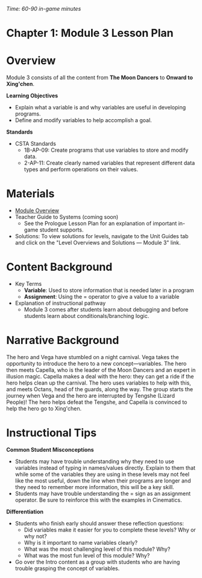 _Time: 60-90 in-game minutes_

# Chapter 1: Module 3 Lesson Plan

# Overview
Module 3 consists of all the content from **The Moon Dancers** to **Onward to Xing'chen**.

**Learning Objectives**

 - Explain what a variable is and why variables are useful in developing programs.
 - Define and modify variables to help accomplish a goal.

**Standards**

  - CSTA Standards
      - 1B-AP-09: Create programs that use variables to store and modify data.
      - 2-AP-11: Create clearly named variables that represent different data types and perform operations on their values.

# Materials

- [Module Overview](https://www.ozaria.com/teachers/resources/chapter1module3overview)
- Teacher Guide to Systems (coming soon)
    - See the Prologue Lesson Plan for an explanation of important in-game student supports.
- Solutions: To view solutions for levels, navigate to the Unit Guides tab and click on the &quot;Level Overviews and Solutions — Module 3&quot; link.

# Content Background

- Key Terms
    - **Variable**: Used to store information that is needed later in a program
    - **Assignment**: Using the = operator to give a value to a variable
- Explanation of instructional pathway
    - Module 3 comes after students learn about debugging and before students learn about conditionals/branching logic.

# Narrative Background

The hero and Vega have stumbled on a night carnival. Vega takes the opportunity to introduce the hero to a new concept—variables. The hero then meets Capella, who is the leader of the Moon Dancers and an expert in illusion magic. Capella makes a deal with the hero: they can get a ride if the hero helps clean up the carnival. The hero uses variables to help with this, and meets Octans, head of the guards, along the way. The group starts the journey when Vega and the hero are interrupted by Tengshe (Lizard People)! The hero helps defeat the Tengshe, and Capella is convinced to help the hero go to Xing&#39;chen.

# Instructional Tips

**Common Student Misconceptions**

- Students may have trouble understanding why they need to use variables instead of typing in names/values directly. Explain to them that while some of the variables they are using in these levels may not feel like the most useful, down the line when their programs are longer and they need to remember more information, this will be a key skill.
- Students may have trouble understanding the = sign as an assignment operator. Be sure to reinforce this with the examples in Cinematics.

**Differentiation**

- Students who finish early should answer these reflection questions:
    - Did variables make it easier for you to complete these levels? Why or why not?
    - Why is it important to name variables clearly?
    - What was the most challenging level of this module? Why?
    - What was the most fun level of this module? Why?
- Go over the Intro content as a group with students who are having trouble grasping the concept of variables.
